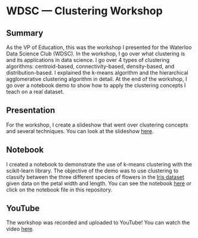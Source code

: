 # WDSC — Clustering Workshop

## Summary

As the VP of Education, this was the workshop I presented for the Waterloo Data Science Club (WDSC). In the workshop, I go over what clustering is and its applications in data science. I go over 4 types of clustering algorithms: centroid-based, connectivity-based, density-based, and distribution-based. I explained the k-means algorithm and the hierarchical agglomerative clustering algorithm in detail. At the end of the workshop, I go over a notebook demo to show how to apply the clustering concepts I teach on a real dataset.

## Presentation

For the workshop, I create a slideshow that went over clustering concepts and several techniques. You can look at the slideshow [here](https://bit.ly/3rtUuY3).

## Notebook

I created a notebook to demonstrate the use of k-means clustering with the scikit-learn library. The objective of the demo was to use clustering to classify between the three different species of flowers in the [Iris dataset](https://archive.ics.uci.edu/ml/datasets/iris) given data on the petal width and length. You can see the notebook [here](https://bit.ly/3bIaWP3) or click on the notebook file in this repository.

## YouTube

The workshop was recorded and uploaded to YouTube! You can watch the video [here](https://www.youtube.com/watch?v=127zPeHsFpU&ab_channel=UWaterlooDataScience).
